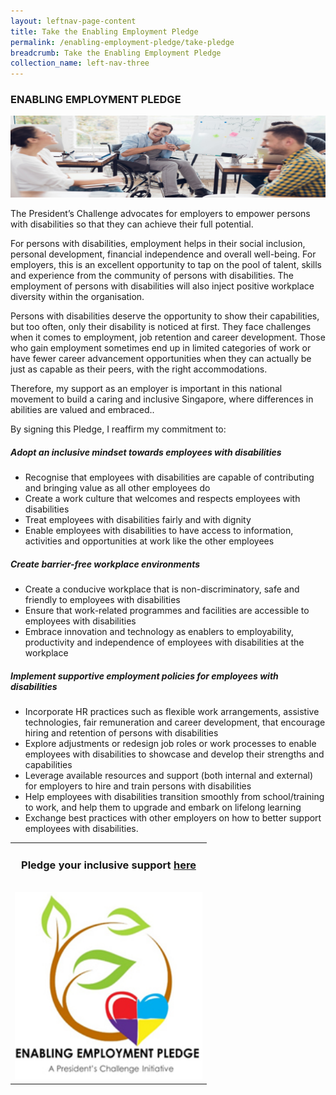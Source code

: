 ```yaml
---
layout: leftnav-page-content
title: Take the Enabling Employment Pledge
permalink: /enabling-employment-pledge/take-pledge
breadcrumb: Take the Enabling Employment Pledge
collection_name: left-nav-three
---
```



### ENABLING EMPLOYMENT PLEDGE

![Donate Banner](/images/PC_Banner_EEP_v2.jpg "Enabling Employment Pledge")

The President’s Challenge advocates for employers to empower persons with disabilities so that they can achieve their full potential. 
 
For persons with disabilities, employment helps in their social inclusion, personal development, financial independence and overall well-being. For employers, this is an excellent opportunity to tap on the pool of talent, skills and experience from the community of persons with disabilities. The employment of persons with disabilities will also inject positive workplace diversity within the organisation.


Persons with disabilities deserve the opportunity to show their capabilities, but too often, only their disability is noticed at first. They face challenges when it comes to employment, job retention and career development. Those who gain employment sometimes end up in limited categories of work or have fewer career advancement opportunities when they can actually be just as capable as their peers, with the right accommodations. 

Therefore, my support as an employer is important in this national movement to build a caring and inclusive Singapore, where differences in abilities are valued and embraced..

By signing this Pledge, I reaffirm my commitment to:


##### Adopt an inclusive mindset towards employees with disabilities 
- Recognise that employees with disabilities are capable of contributing and bringing value as all other employees do 
- Create a work culture that welcomes and respects employees with disabilities 
- Treat employees with disabilities fairly and with dignity 
- Enable employees with disabilities to have access to information, activities and opportunities at work like the other employees 


##### Create barrier-free workplace environments
- Create a conducive workplace that is non-discriminatory, safe and friendly to employees with disabilities 
- Ensure that work-related programmes and facilities are accessible to employees with disabilities 
- Embrace innovation and technology as enablers to employability, productivity and independence of employees with disabilities at the workplace 
 
##### Implement supportive employment policies for employees with disabilities
- Incorporate HR practices such as flexible work arrangements, assistive technologies, fair remuneration and career development, that encourage hiring and retention of persons with disabilities 
- Explore adjustments or redesign job roles or work processes to enable employees with disabilities to showcase and develop their strengths and capabilities 
- Leverage available resources and support (both internal and external) for employers to hire and train persons with disabilities 
- Help employees with disabilities transition smoothly from school/training to work, and help them to upgrade and embark on lifelong learning 
- Exchange best practices with other employers on how to better support employees with disabilities.

<table width="100%" cellpadding="10px" cellspacing="10px">
 <tr><td align="center"> 
  <div align="center"> 
  <h3> Pledge your inclusive support <a href="https://form.gov.sg/#!/5e4a00425cb1370011a1d85c" target="_blank">here</a></h3>
  <br>  <img src="images/pledge_logo.jpg" style="width:300px;height:300px;">  </div>   
</td></tr></table>
 
  

